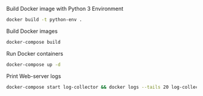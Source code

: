 Build Docker image with Python 3 Environment

```sh
docker build -t python-env .
```

Build Docker images

```sh
docker-compose build
```

Run Docker containers

```sh
docker-compose up -d
```

Print Web-server logs

```sh
docker-compose start log-collector && docker logs --tails 20 log-collector
```
